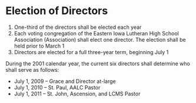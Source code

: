 # Election of Directors

1. One-third of the directors shall be elected each year
2. Each voting congregation of the Eastern Iowa Lutheran High School Association (Association) shall elect one director. The election shall be held prior to March 1
3. Directors are elected for a full three-year term, beginning July 1

During the 2001 calendar year, the current six directors shall determine who shall serve as follows: 

- July 1, 2009 – Grace and Director at-large
- July 1, 2010 – St. Paul, AALC Pastor 
- July 1, 2011 – St. John, Ascension, and LCMS Pastor
